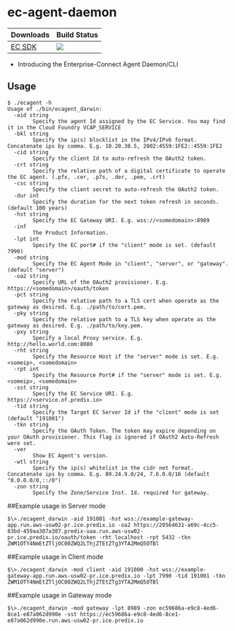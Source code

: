 # ec-agent-daemon
Downloads | Build Status
--- | ---
[EC SDK](https://github.com/Enterprise-connect/ec-sdk) | <a href='https://predix1.jenkins.build.ge.com/job/Enterprise-Connect/EC Server Daemon CLI'><img src='https://predix1.jenkins.build.ge.com/buildStatus/icon?job=Enterprise-Connect/EC Server Daemon CLI'></a>

 - Introducing the Enterprise-Connect Agent Daemon/CLI

## Usage
```shellscript
$ ./ecagent -h
Usage of ./bin/ecagent_darwin:
  -aid string
    	Specify the agent Id assigned by the EC Service. You may find it in the Cloud Foundry VCAP_SERVICE
  -bkl string
    	Specify the ip(s) blocklist in the IPv4/IPv6 format. Concatenate ips by comma. E.g. 10.20.30.5, 2002:4559:1FE2::4559:1FE2
  -cid string
    	Specify the client Id to auto-refresh the OAuth2 token.
  -crt string
    	Specify the relative path of a digital certificate to operate the EC agent. (.pfx, .cer, .p7s, .der, .pem, .crt)
  -csc string
    	Specify the client secret to auto-refresh the OAuth2 token.
  -dur int
    	Specify the duration for the next token refresh in seconds. (default 100 years)
  -hst string
    	Specify the EC Gateway URI. E.g. wss://<somedomain>:8989
  -inf
    	The Product Information.
  -lpt int
    	Specify the EC port# if the "client" mode is set. (default 7990)
  -mod string
    	Specify the EC Agent Mode in "client", "server", or "gateway". (default "server")
  -oa2 string
    	Specify URL of the OAuth2 provisioner. E.g. https://<somedomain>/oauth/token
  -pct string
    	Specify the relative path to a TLS cert when operate as the gateway as desired. E.g. ./path/to/cert.pem.
  -pky string
    	Specify the relative path to a TLS key when operate as the gateway as desired. E.g. ./path/to/key.pem.
  -pxy string
    	Specify a local Proxy service. E.g. http://hello.world.com:8080
  -rht string
    	Specify the Resource Host if the "server" mode is set. E.g. <someip>, <somedomain>
  -rpt int
    	Specify the Resource Port# if the "server" mode is set. E.g. <someip>, <somedomain>
  -sst string
    	Specify the EC Service URI. E.g. https://<service.of.predix.io>
  -tid string
    	Specify the Target EC Server Id if the "client" mode is set (default "191001")
  -tkn string
    	Specify the OAuth Token. The token may expire depending on your OAuth provisioner. This flag is ignored if OAuth2 Auto-Refresh were set.
  -ver
    	Show EC Agent's version.
  -wtl string
    	Specify the ip(s) whitelist in the cidr net format. Concatenate ips by comma. E.g. 89.24.9.0/24, 7.6.0.0/16 (default "0.0.0.0/0,::/0")
  -zon string
    	Specify the Zone/Service Inst. Id. required for gateway.
``` 

##Example usage in Server mode
```shellscript
$\>./ecagent_darwin -aid 191001 -hst wss://example-gateway-app.run.aws-usw02-pr.ice.predix.io -oa2 https://20564631-a69c-4cc5-83bd-459aa307a307.predix-uaa.run.aws-usw02-pr.ice.predix.io/oauth/token -rht localhost -rpt 5432 -tkn ZWM1OTY4NmEtZTljOC00ZWQ2LThjZTEtZTg3YTA2MmQ5OTBl
```
##Example usage in Client mode
```shellscript
$\>./ecagent_darwin -mod client -aid 191000 -hst wss://example-gateway-app.run.aws-usw02-pr.ice.predix.io -lpt 7990 -tid 191001 -tkn ZWM1OTY4NmEtZTljOC00ZWQ2LThjZTEtZTg3YTA2MmQ5OTBl
```

##Example usage in Gateway mode
```shellscript
$\>./ecagent_darwin -mod gateway -lpt 8989 -zon ec59686a-e9c8-4ed6-8ce1-e87a062d990e -sst https://ec59686a-e9c8-4ed6-8ce1-e87a062d990e.run.aws-usw02-pr.ice.predix.io
```
 
